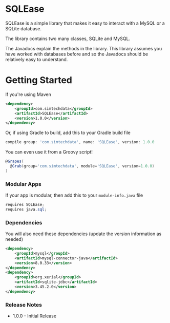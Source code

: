#  SQLEase

SQLEase is a simple library that makes it easy to interact with a MySQL or a SQLite database.


The library contains two many classes, SQLite and MySQL.

The Javadocs explain the methods in the library. This library assumes you have worked with databases before and so the Javadocs should be relatively easy to understand.

# Getting Started

If you're using Maven

```xml
<dependency>
    <groupId>com.simtechdata</groupId>
    <artifactId>SQLEase</artifactId>
    <version>1.0.0</version>
</dependency>
```

Or, if using Gradle to build, add this to your Gradle build file

```groovy
compile group: 'com.simtechdata', name: 'SQLEase', version: 1.0.0
```

You can even use it from a Groovy script!

```groovy
@Grapes(
  @Grab(group='com.simtechdata', module='SQLEase', version=1.0.0)
)
```

### Modular Apps
If your app is modular, then add this to your ```module-info.java``` file

```Java
requires SQLEase;
requires java.sql;
```

### Dependencies
You will also need these dependencies (update the version information as needed)

```xml
<dependency>
    <groupId>mysql</groupId>
    <artifactId>mysql-connector-java</artifactId>
    <version>8.0.33</version>
</dependency>
<dependency>
    <groupId>org.xerial</groupId>
    <artifactId>sqlite-jdbc</artifactId>
    <version>3.45.2.0</version>
</dependency>
```


### Release Notes

* 1.0.0 - Initial Release
